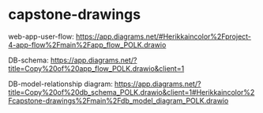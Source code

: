 # capstone-drawings

web-app-user-flow: https://app.diagrams.net/#Herikkaincolor%2Fproject-4-app-flow%2Fmain%2Fapp_flow_POLK.drawio

DB-schema: https://app.diagrams.net/?title=Copy%20of%20app_flow_POLK.drawio&client=1

DB-model-relationship diagram: https://app.diagrams.net/?title=Copy%20of%20db_schema_POLK.drawio&client=1#Herikkaincolor%2Fcapstone-drawings%2Fmain%2Fdb_model_diagram_POLK.drawio
